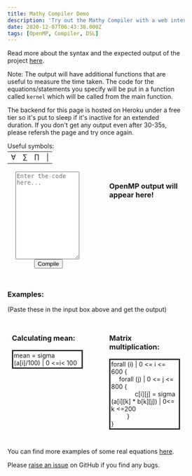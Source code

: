 ```yaml
---
title: Mathy Compiler Demo
description: 'Try out the Mathy Compiler with a web interface!'
date: 2020-12-07T06:43:38.000Z
tags: [OpenMP, Compiler, DSL]
---
```


<style type="text/css">
* {
  box-sizing: border-box;
}

.wrapper {
  max-width: 1200px;
}
.column {
  float: left;
  width: 45%;
  padding: 10px;
}

.row:after {
  content: "";
  display: table;
  clear: both;
}

@media screen and (max-width: 600px) {
  .column {
    float: left;
    width: 100%;
    padding: 10px;
    margin:0 auto;
    margin-block-end: 5%;
  }
}
</style>
Read more about the syntax and the expected output of the project [here](posts/mathy-compiler).

Note: The output will have additional functions that are useful to measure the time taken. The code for the equations/statements you specify will be put in a function called `kernel` which will be called from the main function. 

The backend for this page is hosted on Heroku under a free tier so it's put to sleep if it's inactive for an extended duration. If you don't get any output even after 30-35s, please refersh the page and try once again.

<div>
Useful symbols:
<table style="margin-bottom:2%;margin-top:1%">
<tr> <td> &forall; </td>  <td>  &sum; </td>  <td>  &prod; </td>  <td>  |  </td> </tr>
</table>
</div>
<div class="row">
  <div class="column" style="float:left;text-align:center;">
    <form action="https://mathy-compiler.herokuapp.com/compile" id="codeForm" method="POST">
    <textarea name="code" form="searchForm" id="code" onkeyup="textAreaAdjust(this)" style="width:90%;height: 200px;margin:auto;" placeholder="Enter the code here..."></textarea>
    <br>
    <input type="submit" value="Compile" style="margin-inline-start:3%;margin-block-end: 1%">
    </form>
  </div>
  <div id="result" class="column" style="float:right">
    <b> <h3>OpenMP output will appear here!</h3> </b>
  </div>
</div>

### Examples:

(Paste these in the input box above and get the output)

<div class="row">
  <div class="column" style="float:left">
    <b> <h3>Calculating mean:</h3> </b>
	<div style="border:medium solid #333333;padding:1%">
	mean = sigma (a[i]/100) | 0 <=i< 100
	</div>
  </div>
  <div class="column" style="float:right">
    <b> <h3>Matrix multiplication:</h3> </b>
	<div style="border:medium solid #333333;padding:1%">
	forall (i) | 0 <= i <= 600 {<br>
    &emsp; forall (j) | 0 <= j <= 800 {<br>
        &emsp; &emsp; &emsp; c[i][j] = sigma (a[i][k] * b[k][j]) | 0<= k <=200<br>
    	&emsp; &emsp; }<br>
	}<br>
	</div>
</div>
</div>

<script type="text/javascript">
$( "#codeForm" ).submit(function( event ) {
  event.preventDefault();
  $("#overlay").fadeIn(300);
  var url = document.getElementById("codeForm").getAttribute("action"),
    term = document.getElementById("code").value.trim();
    console.log(term);
  var posting = $.post( url, { code: term } );
  posting.done(function( data ) {
    $("#overlay").fadeOut(300);
    $( "#result" ).empty().append( "<b><h3>OpenMP Output:</h3>" + data + "<b>" );
  });
});
function textAreaAdjust(element) {
  element.style.height = "1px";
  element.style.height = (25+element.scrollHeight)+"px";
}
</script>

<br>

You can find more examples of some real equations [here](https://github.com/adharshkamath/Mathy-Compiler/tree/master/benchmark/source).


Please [raise an issue](https://github.com/adharshkamath/Mathy-Compiler/issues) on GitHub if you find any bugs.
